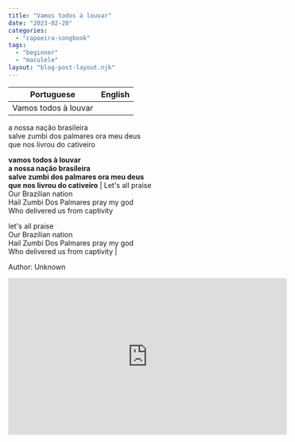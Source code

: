 ```yaml
---
title: "Vamos todos á louvar"
date: "2023-02-20"
categories: 
  - "capoeira-songbook"
tags: 
  - "beginner"
  - "maculele"
layout: "blog-post-layout.njk"
---
```


| Portuguese | English |
| --- | --- |
| Vamos todos à louvar  
a nossa nação brasileira  
salve zumbi dos palmares ora meu deus  
que nos livrou do cativeiro  
  
**vamos todos à louvar  
a nossa nação brasileira  
salve zumbi dos palmares ora meu deus  
que nos livrou do cativeiro** | Let's all praise  
Our Brazilian nation  
Hail Zumbi Dos Palmares pray my god  
Who delivered us from captivity  
  
let's all praise  
Our Brazilian nation  
Hail Zumbi Dos Palmares pray my god  
Who delivered us from captivity |

<figcaption>

Author: Unknown

</figcaption>

<iframe width="560" height="315" src="https://www.youtube.com/embed/gXdZOLlM6Vc" title="YouTube video player" frameborder="0" allow="accelerometer; autoplay; clipboard-write; encrypted-media; gyroscope; picture-in-picture" allowfullscreen></iframe>
